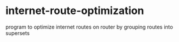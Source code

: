 # internet-route-optimization
program to optimize internet routes on router by grouping routes into supersets
